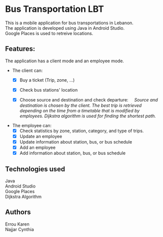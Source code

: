 # Bus Transportation LBT

This is a mobile application for bus transportations in Lebanon.  
The application is developed using Java in Android Studio.  
Google Places is used to retreive locations.  


## Features:
The application has a client mode and an employee mode.

- The client can:
    - [x] Buy a ticket (Trip, zone, ...)
	- [x] Check bus stations' location
	- [x] Choose source and destination and check departure: &nbsp;&nbsp;&nbsp;  *Source and destination is chosen by the client. The best trip is retrieved depending on the time from a timetable that is modified by employees.
	Dijkstra algorithm is used for finding the shortest path.*
	
	
- The employee can:
    - [x] Check statistics by zone, station, category, and type of trips.
	- [x] Update an employee 
	- [x] Update information about station, bus, or bus schedule
	- [x] Add an employee
	- [x] Add information about station, bus, or bus schedule

## Technologies used
Java  
Android Studio  
Google Places  
Dijkstra Algorithm  

## Authors
Errou Karen  
Najjar Cynthia
